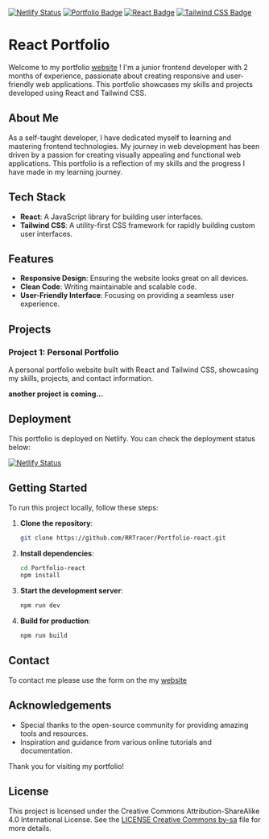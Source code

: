 [![Netlify Status](https://api.netlify.com/api/v1/badges/834189b8-95fa-4aeb-ba13-b8b1dd9e6c26/deploy-status)](https://app.netlify.com/sites/react-portfolio-rrtracer/deploys) [![Portfolio Badge](https://img.shields.io/badge/-Portfolio-blue?style=flat&logo=netlify&logoColor=white)](https://react-portfolio-rrtracer.netlify.app/) [![React Badge](https://img.shields.io/badge/-React-61DAFB?logo=react&logoColor=white&style=flat)](https://reactjs.org/)   [![Tailwind CSS Badge](https://img.shields.io/badge/-Tailwind%20CSS-38B2AC?logo=tailwind-css&logoColor=white&style=flat)](https://tailwindcss.com/)
# React Portfolio

Welcome to my portfolio [website](https://react-portfolio-rrtracer.netlify.app/) ! I'm a junior frontend developer with 2 months of experience, passionate about creating responsive and user-friendly web applications. This portfolio showcases my skills and projects developed using React and Tailwind CSS.

## About Me

As a self-taught developer, I have dedicated myself to learning and mastering frontend technologies. My journey in web development has been driven by a passion for creating visually appealing and functional web applications. This portfolio is a reflection of my skills and the progress I have made in my learning journey.

## Tech Stack

- **React**: A JavaScript library for building user interfaces.
- **Tailwind CSS**: A utility-first CSS framework for rapidly building custom user interfaces.

## Features

- **Responsive Design**: Ensuring the website looks great on all devices.
- **Clean Code**: Writing maintainable and scalable code.
- **User-Friendly Interface**: Focusing on providing a seamless user experience.

## Projects

### Project 1: Personal Portfolio

A personal portfolio website built with React and Tailwind CSS, showcasing my skills, projects, and contact information.

**another project is coming...**
## Deployment

This portfolio is deployed on Netlify. You can check the deployment status below:

[![Netlify Status](https://api.netlify.com/api/v1/badges/834189b8-95fa-4aeb-ba13-b8b1dd9e6c26/deploy-status)](https://app.netlify.com/sites/react-portfolio-rrtracer/deploys)

## Getting Started

To run this project locally, follow these steps:

1. **Clone the repository**:
   ```bash
   git clone https://github.com/RRTracer/Portfolio-react.git
   ```

2. **Install dependencies**:
   ```bash
   cd Portfolio-react
   npm install
   ```

3. **Start the development server**:
   ```bash
   npm run dev
   ```

4. **Build for production**:
   ```bash
   npm run build
   ```

## Contact

To contact me please use the form on the my [website](https://react-portfolio-rrtracer.netlify.app/)

## Acknowledgements

- Special thanks to the open-source community for providing amazing tools and resources.
- Inspiration and guidance from various online tutorials and documentation.

Thank you for visiting my portfolio!

## License

This project is licensed under the Creative Commons Attribution-ShareAlike 4.0 International License. See the [LICENSE Creative Commons by-sa](LICENSE%20Creative%20Commons%20by-sa) file for more details.


